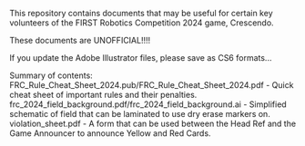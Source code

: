 This repository contains documents that may be useful for certain key volunteers of the FIRST Robotics Competition 2024 game, Crescendo.

These documents are UNOFFICIAL!!!!

If you update the Adobe Illustrator files, please save as CS6 formats...

Summary of contents:
  FRC_Rule_Cheat_Sheet_2024.pub/FRC_Rule_Cheat_Sheet_2024.pdf - Quick cheat sheet of important rules and their penalties.
  frc_2024_field_background.pdf/frc_2024_field_background.ai - Simplified schematic of field that can be laminated to use dry erase markers on.
  violation_sheet.pdf - A form that can be used between the Head Ref and the Game Announcer to announce Yellow and Red Cards.
  
